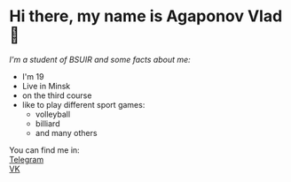 __Hi there, my name is Agaponov Vlad__ 👋
===
_I'm a student of BSUIR and some facts about me:_  
- I'm 19  
- Live in Minsk   
- on the third course   
- like to play different sport games:
  - volleyball
  - billiard
  - and many others

You can find me in:\
[Telegram](https://t.me/DarkVladius)\
[VK](https://vk.com/beerisgoodforhealth)